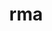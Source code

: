 ---
title: rma
name:  RMA graduation_work
desc:  RMA_graduation_work ist hier
datum: 2018
img:
link: https://github.com/JoKraken/RMA_graduation_work
---